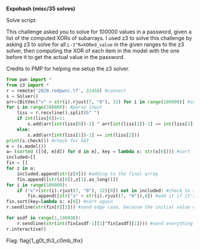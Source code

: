 **Expohash (misc/35 solves)**

Solve script:

This challenge asked you to solve for 100000 values in a password, given a list of the computed XORs of subarrays. I used z3 to solve this challenge by asking z3 to solve for all `L-1^R=XORed_value` in the given ranges to the z3 solver, then computing the XOR of each item in the model with the one before it to get the actual value in the password.

Credits to PMP for helping me setup the z3 solver.

```python
from pwn import *
from z3 import *
r = remote('2020.redpwnc.tf', 31458) #connect 
s = Solver()
arr=[BitVec("x" + str(i).rjust(7, "0"), 32) for i in range(100000)] #setup array for z3
for i in range(100000): #parse input
    liss = r.recvline().split(b" ")
    if int(liss[0])>1:
        s.add(arr[int(liss[0])-2] ^ arr[int(liss[1])-1] == int(liss[2]))
    else:
        s.add(arr[int(liss[1])-1] == int(liss[2]))
print(s.check()) #check for SAT
m = (s.model())
a= (sorted ([(d, m[d]) for d in m], key = lambda x: str(x[0]))) #sort
included=[]
fin = []
for z in a: 
    included.append(str(z[0])) #adding to the final array
    fin.append([str(z[0]),z[1].as_long()]) 
for i in range(100000):
    if ("x"+(str(i).rjust(7, "0"), 32)[0]) not in included: #check to see what values aren't included in the final z3 model
        fin.append([str("x" + str(i).rjust(7, "0")),0]) #add it if it's not in
fin.sort(key=lambda x: x[0]) #sort again
r.sendline(str(fin[0][1])) #send edge case, because the initial value doesn't have to be XORed

for asdf in range(1,100000):
    r.sendline(str(int(fin[asdf-1][1]^fin[asdf][1]))) #send everything else
r.interactive()
```

Flag: flag{1_g0t_th3_c0mb_thx}
